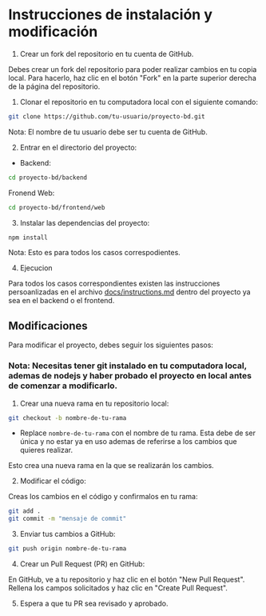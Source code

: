 # Instrucciones de instalación y modificación

1. Crear un fork del repositorio en tu cuenta de GitHub.

Debes crear un fork del repositorio para poder realizar cambios en tu copia local. Para hacerlo, haz clic en el botón "Fork" en la parte superior derecha de la página del repositorio.

1. Clonar el repositorio en tu computadora local con el siguiente comando:

```bash
git clone https://github.com/tu-usuario/proyecto-bd.git
```

Nota: El nombre de tu usuario debe ser tu cuenta de GitHub.

2. Entrar en el directorio del proyecto:

- Backend:
```bash
cd proyecto-bd/backend
```

Fronend Web:
```bash
cd proyecto-bd/frontend/web
```

3. Instalar las dependencias del proyecto:

```bash
npm install
```

Nota: Esto es para todos los casos correspodientes.

4. Ejecucion

Para todos los casos correspondientes existen las instrucciones persoanlizadas en el archivo [docs/instructions.md](docs/instructions.md) dentro del proyecto ya sea en el backend o el frontend.

## Modificaciones

Para modificar el proyecto, debes seguir los siguientes pasos:

### Nota: Necesitas tener git instalado en tu computadora local, ademas de nodejs y haber probado el proyecto en local antes de comenzar a modificarlo.

1. Crear una nueva rama en tu repositorio local:

```bash
git checkout -b nombre-de-tu-rama
```
* Replace `nombre-de-tu-rama` con el nombre de tu rama. Esta debe de ser única y no estar ya en uso ademas de referirse a los cambios que quieres realizar.

Esto crea una nueva rama en la que se realizarán los cambios.

2. Modificar el código:

Creas los cambios en el código y confirmalos en tu rama:

```bash
git add .
git commit -m "mensaje de commit"
```

3. Enviar tus cambios a GitHub:

```bash
git push origin nombre-de-tu-rama
```

4. Crear un Pull Request (PR) en GitHub:

En GitHub, ve a tu repositorio y haz clic en el botón "New Pull Request". Rellena los campos solicitados y haz clic en "Create Pull Request".

5. Espera a que tu PR sea revisado y aprobado.
